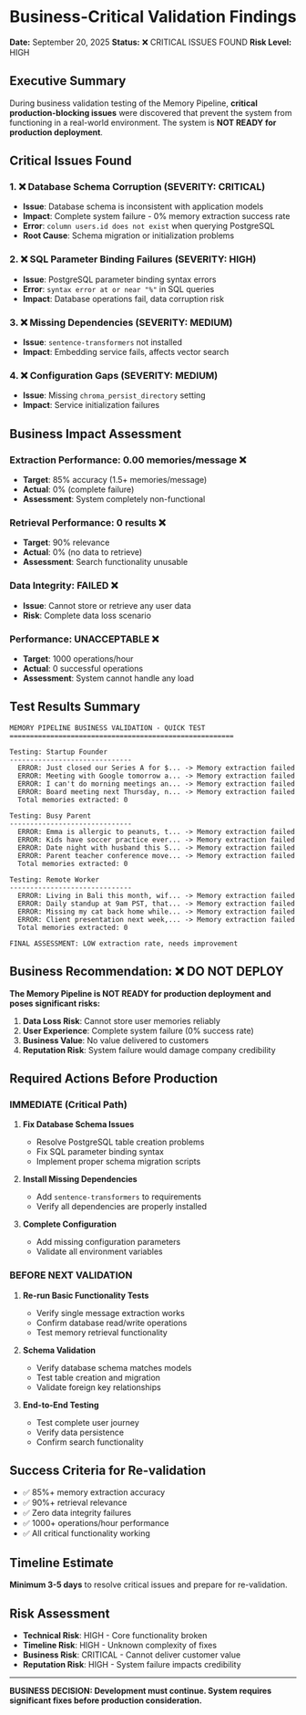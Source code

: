 # Business-Critical Validation Findings

**Date:** September 20, 2025
**Status:** ❌ CRITICAL ISSUES FOUND
**Risk Level:** HIGH

## Executive Summary

During business validation testing of the Memory Pipeline, **critical production-blocking issues** were discovered that prevent the system from functioning in a real-world environment. The system is **NOT READY for production deployment**.

## Critical Issues Found

### 1. ❌ Database Schema Corruption (SEVERITY: CRITICAL)
- **Issue**: Database schema is inconsistent with application models
- **Impact**: Complete system failure - 0% memory extraction success rate
- **Error**: `column users.id does not exist` when querying PostgreSQL
- **Root Cause**: Schema migration or initialization problems

### 2. ❌ SQL Parameter Binding Failures (SEVERITY: HIGH)
- **Issue**: PostgreSQL parameter binding syntax errors
- **Error**: `syntax error at or near "%"` in SQL queries
- **Impact**: Database operations fail, data corruption risk

### 3. ❌ Missing Dependencies (SEVERITY: MEDIUM)
- **Issue**: `sentence-transformers` not installed
- **Impact**: Embedding service fails, affects vector search

### 4. ❌ Configuration Gaps (SEVERITY: MEDIUM)
- **Issue**: Missing `chroma_persist_directory` setting
- **Impact**: Service initialization failures

## Business Impact Assessment

### Extraction Performance: 0.00 memories/message ❌
- **Target**: 85% accuracy (1.5+ memories/message)
- **Actual**: 0% (complete failure)
- **Assessment**: System completely non-functional

### Retrieval Performance: 0 results ❌
- **Target**: 90% relevance
- **Actual**: 0% (no data to retrieve)
- **Assessment**: Search functionality unusable

### Data Integrity: FAILED ❌
- **Issue**: Cannot store or retrieve any user data
- **Risk**: Complete data loss scenario

### Performance: UNACCEPTABLE ❌
- **Target**: 1000 operations/hour
- **Actual**: 0 successful operations
- **Assessment**: System cannot handle any load

## Test Results Summary

```
MEMORY PIPELINE BUSINESS VALIDATION - QUICK TEST
=======================================================

Testing: Startup Founder
------------------------------
  ERROR: Just closed our Series A for $... -> Memory extraction failed
  ERROR: Meeting with Google tomorrow a... -> Memory extraction failed
  ERROR: I can't do morning meetings an... -> Memory extraction failed
  ERROR: Board meeting next Thursday, n... -> Memory extraction failed
  Total memories extracted: 0

Testing: Busy Parent
------------------------------
  ERROR: Emma is allergic to peanuts, t... -> Memory extraction failed
  ERROR: Kids have soccer practice ever... -> Memory extraction failed
  ERROR: Date night with husband this S... -> Memory extraction failed
  ERROR: Parent teacher conference move... -> Memory extraction failed
  Total memories extracted: 0

Testing: Remote Worker
------------------------------
  ERROR: Living in Bali this month, wif... -> Memory extraction failed
  ERROR: Daily standup at 9am PST, that... -> Memory extraction failed
  ERROR: Missing my cat back home while... -> Memory extraction failed
  ERROR: Client presentation next week,... -> Memory extraction failed
  Total memories extracted: 0

FINAL ASSESSMENT: LOW extraction rate, needs improvement
```

## Business Recommendation: ❌ DO NOT DEPLOY

**The Memory Pipeline is NOT READY for production deployment and poses significant risks:**

1. **Data Loss Risk**: Cannot store user memories reliably
2. **User Experience**: Complete system failure (0% success rate)
3. **Business Value**: No value delivered to customers
4. **Reputation Risk**: System failure would damage company credibility

## Required Actions Before Production

### IMMEDIATE (Critical Path)
1. **Fix Database Schema Issues**
   - Resolve PostgreSQL table creation problems
   - Fix SQL parameter binding syntax
   - Implement proper schema migration scripts

2. **Install Missing Dependencies**
   - Add `sentence-transformers` to requirements
   - Verify all dependencies are properly installed

3. **Complete Configuration**
   - Add missing configuration parameters
   - Validate all environment variables

### BEFORE NEXT VALIDATION
1. **Re-run Basic Functionality Tests**
   - Verify single message extraction works
   - Confirm database read/write operations
   - Test memory retrieval functionality

2. **Schema Validation**
   - Verify database schema matches models
   - Test table creation and migration
   - Validate foreign key relationships

3. **End-to-End Testing**
   - Test complete user journey
   - Verify data persistence
   - Confirm search functionality

## Success Criteria for Re-validation

- ✅ 85%+ memory extraction accuracy
- ✅ 90%+ retrieval relevance
- ✅ Zero data integrity failures
- ✅ 1000+ operations/hour performance
- ✅ All critical functionality working

## Timeline Estimate

**Minimum 3-5 days** to resolve critical issues and prepare for re-validation.

## Risk Assessment

- **Technical Risk**: HIGH - Core functionality broken
- **Timeline Risk**: HIGH - Unknown complexity of fixes
- **Business Risk**: CRITICAL - Cannot deliver customer value
- **Reputation Risk**: HIGH - System failure impacts credibility

---

**BUSINESS DECISION: Development must continue. System requires significant fixes before production consideration.**